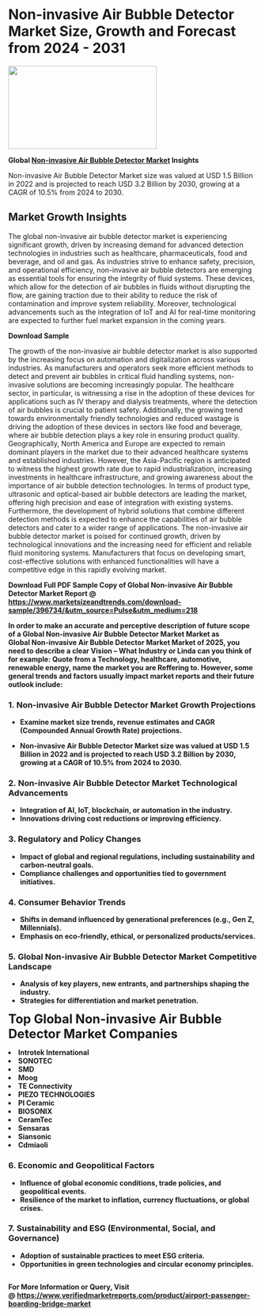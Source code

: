 <H1>Non-invasive Air Bubble Detector Market Size, Growth and Forecast from 2024 - 2031</H1><img class="aligncenter size-medium wp-image-584254" src="https://thirdeyenews.in/wp-content/uploads/2024/09/Global-Market-Research-300x168.jpeg" alt="" width="300" height="168" /><p><strong>Global&nbsp;<a href="https://www.marketsizeandtrends.com/download-sample/396734/&amp;utm_source=Pulse&amp;utm_medium=218">Non-invasive Air Bubble Detector Market</a> Insights</strong></p><p>Non-invasive Air Bubble Detector Market size was valued at USD 1.5 Billion in 2022 and is projected to reach USD 3.2 Billion by 2030, growing at a CAGR of 10.5% from 2024 to 2030.</p><p><h2>Market Growth Insights</h2> <p>The global non-invasive air bubble detector market is experiencing significant growth, driven by increasing demand for advanced detection technologies in industries such as healthcare, pharmaceuticals, food and beverage, and oil and gas. As industries strive to enhance safety, precision, and operational efficiency, non-invasive air bubble detectors are emerging as essential tools for ensuring the integrity of fluid systems. These devices, which allow for the detection of air bubbles in fluids without disrupting the flow, are gaining traction due to their ability to reduce the risk of contamination and improve system reliability. Moreover, technological advancements such as the integration of IoT and AI for real-time monitoring are expected to further fuel market expansion in the coming years.</p> <p><strong>Download Sample</strong></p> <p>The growth of the non-invasive air bubble detector market is also supported by the increasing focus on automation and digitalization across various industries. As manufacturers and operators seek more efficient methods to detect and prevent air bubbles in critical fluid handling systems, non-invasive solutions are becoming increasingly popular. The healthcare sector, in particular, is witnessing a rise in the adoption of these devices for applications such as IV therapy and dialysis treatments, where the detection of air bubbles is crucial to patient safety. Additionally, the growing trend towards environmentally friendly technologies and reduced wastage is driving the adoption of these devices in sectors like food and beverage, where air bubble detection plays a key role in ensuring product quality. Geographically, North America and Europe are expected to remain dominant players in the market due to their advanced healthcare systems and established industries. However, the Asia-Pacific region is anticipated to witness the highest growth rate due to rapid industrialization, increasing investments in healthcare infrastructure, and growing awareness about the importance of air bubble detection technologies. In terms of product type, ultrasonic and optical-based air bubble detectors are leading the market, offering high precision and ease of integration with existing systems. Furthermore, the development of hybrid solutions that combine different detection methods is expected to enhance the capabilities of air bubble detectors and cater to a wider range of applications. The non-invasive air bubble detector market is poised for continued growth, driven by technological innovations and the increasing need for efficient and reliable fluid monitoring systems. Manufacturers that focus on developing smart, cost-effective solutions with enhanced functionalities will have a competitive edge in this rapidly evolving market.</p> <p><strong></p><p><span class=""><strong>Download Full PDF Sample Copy of Global Non-invasive Air Bubble Detector Market Report</strong> @ <a href="https://www.marketsizeandtrends.com/download-sample/396734/&amp;utm_source=Pulse&amp;utm_medium=218" target="_blank">https://www.marketsizeandtrends.com/download-sample/396734/&amp;utm_source=Pulse&amp;utm_medium=218</a></span></p><p>In order to make an accurate and perceptive description of future scope of a Global&nbsp;Non-invasive Air Bubble Detector Market Market as Global&nbsp;Non-invasive Air Bubble Detector Market Market of 2025, you need to describe a clear Vision &ndash; What Industry or Linda can you think of for example: Quote from a Technology, healthcare, automotive, renewable energy, name the market you are Reffering to. However, some general trends and factors usually impact market reports and their future outlook include:</p><h3>1.&nbsp;<strong>Non-invasive Air Bubble Detector Market Growth Projections</strong></h3><ul><li>Examine market size trends, revenue estimates and CAGR (Compounded Annual Growth Rate) projections.</li><li><p>Non-invasive Air Bubble Detector Market size was valued at USD 1.5 Billion in 2022 and is projected to reach USD 3.2 Billion by 2030, growing at a CAGR of 10.5% from 2024 to 2030.</p></li></ul><h3>2.&nbsp;<strong>Non-invasive Air Bubble Detector Market Technological Advancements</strong></h3><ul><li>Integration of AI, IoT, blockchain, or automation in the industry.</li><li>Innovations driving cost reductions or improving efficiency.</li></ul><h3>3.&nbsp;<strong>Regulatory and Policy Changes</strong></h3><ul><li>Impact of global and regional regulations, including sustainability and carbon-neutral goals.</li><li>Compliance challenges and opportunities tied to government initiatives.</li></ul><h3>4.&nbsp;<strong>Consumer Behavior Trends</strong></h3><ul><li>Shifts in demand influenced by generational preferences (e.g., Gen Z, Millennials).</li><li>Emphasis on eco-friendly, ethical, or personalized products/services.</li></ul><h3>5.&nbsp;<strong>Global Non-invasive Air Bubble Detector Market Competitive Landscape</strong></h3><ul><li>Analysis of key players, new entrants, and partnerships shaping the industry.</li><li>Strategies for differentiation and market penetration.</li></ul><p data-pm-slice="1 1 []"><span style="color: inherit; font-family: inherit; font-size: 25px;">Top Global Non-invasive Air Bubble Detector Market Companies</span></p><div class="" data-test-id=""><p><li>Introtek International</li><li> SONOTEC</li><li> SMD</li><li> Moog</li><li> TE Connectivity</li><li> PIEZO TECHNOLOGIES</li><li> PI Ceramic</li><li> BIOSONIX</li><li> CeramTec</li><li> Sensaras</li><li> Siansonic</li><li> Cdmiaoli</li></p></div><h3>6.&nbsp;<strong>Economic and Geopolitical Factors</strong></h3><ul><li>Influence of global economic conditions, trade policies, and geopolitical events.</li><li>Resilience of the market to inflation, currency fluctuations, or global crises.</li></ul><h3>7.&nbsp;<strong>Sustainability and ESG (Environmental, Social, and Governance)</strong></h3><ul><li>Adoption of sustainable practices to meet ESG criteria.</li><li>Opportunities in green technologies and circular economy principles.</li></ul><h2><strong style="font-size: 14px;">For More Information or Query, Visit @&nbsp;</strong><a style="background-color: #ffffff; font-size: 14px;" href="https://www.marketsizeandtrends.com/report/non-invasive-air-bubble-detector-market/" target="_blank">https://www.verifiedmarketreports.com/product/airport-passenger-boarding-bridge-market</a></h2>
